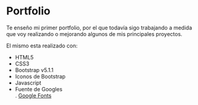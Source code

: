 # Portfolio

Te enseño mi primer portfolio, por el que todavía sigo trabajando a medida que voy realizando o mejorando algunos de mis principales proyectos.

El mismo esta realizado con:
- HTML5
- CSS3
- Bootstrap v5.1.1
- Iconos de Bootstrap
- Javascript
- Fuente de Googles  
	. [Google Fonts](https://fonts.google.com/knowledge "Google Fonts")
